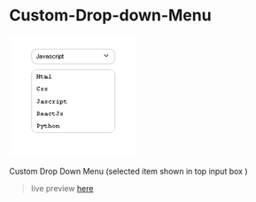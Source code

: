 # Custom-Drop-down-Menu

![customdropdown](./customdropdown.png)

Custom Drop Down Menu (selected item shown in top input box )

> live preview [here]()